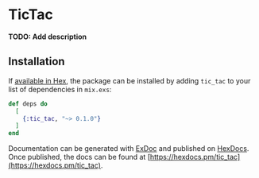 # TicTac

**TODO: Add description**

## Installation

If [available in Hex](https://hex.pm/docs/publish), the package can be installed
by adding `tic_tac` to your list of dependencies in `mix.exs`:

```elixir
def deps do
  [
    {:tic_tac, "~> 0.1.0"}
  ]
end
```

Documentation can be generated with [ExDoc](https://github.com/elixir-lang/ex_doc)
and published on [HexDocs](https://hexdocs.pm). Once published, the docs can
be found at [https://hexdocs.pm/tic_tac](https://hexdocs.pm/tic_tac).

